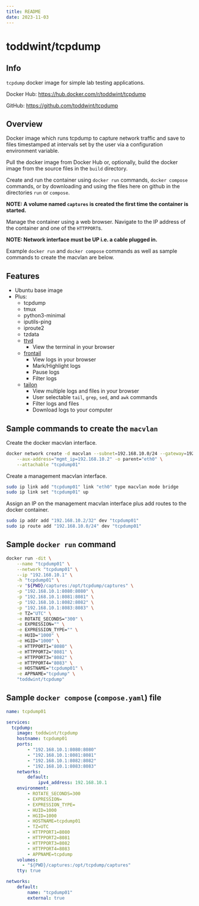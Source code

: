 ```yaml
---
title: README
date: 2023-11-03
---
```


# toddwint/tcpdump


## Info

`tcpdump` docker image for simple lab testing applications.

Docker Hub: <https://hub.docker.com/r/toddwint/tcpdump>

GitHub: <https://github.com/toddwint/tcpdump>


## Overview

Docker image which runs tcpdump to capture network traffic and save to files timestamped at intervals set by the user via a configuration environment variable.

Pull the docker image from Docker Hub or, optionally, build the docker image from the source files in the `build` directory.

Create and run the container using `docker run` commands, `docker compose` commands, or by downloading and using the files here on github in the directories `run` or `compose`.

**NOTE: A volume named `captures` is created the first time the container is started.**

Manage the container using a web browser. Navigate to the IP address of the container and one of the `HTTPPORT`s.

**NOTE: Network interface must be UP i.e. a cable plugged in.**

Example `docker run` and `docker compose` commands as well as sample commands to create the macvlan are below.


## Features

- Ubuntu base image
- Plus:
  - tcpdump
  - tmux
  - python3-minimal
  - iputils-ping
  - iproute2
  - tzdata
  - [ttyd](https://github.com/tsl0922/ttyd)
    - View the terminal in your browser
  - [frontail](https://github.com/mthenw/frontail)
    - View logs in your browser
    - Mark/Highlight logs
    - Pause logs
    - Filter logs
  - [tailon](https://github.com/gvalkov/tailon)
    - View multiple logs and files in your browser
    - User selectable `tail`, `grep`, `sed`, and `awk` commands
    - Filter logs and files
    - Download logs to your computer


## Sample commands to create the `macvlan`

Create the docker macvlan interface.

```bash
docker network create -d macvlan --subnet=192.168.10.0/24 --gateway=192.168.10.254 \
    --aux-address="mgmt_ip=192.168.10.2" -o parent="eth0" \
    --attachable "tcpdump01"
```

Create a management macvlan interface.

```bash
sudo ip link add "tcpdump01" link "eth0" type macvlan mode bridge
sudo ip link set "tcpdump01" up
```

Assign an IP on the management macvlan interface plus add routes to the docker container.

```bash
sudo ip addr add "192.168.10.2/32" dev "tcpdump01"
sudo ip route add "192.168.10.0/24" dev "tcpdump01"
```

## Sample `docker run` command

```bash
docker run -dit \
    --name "tcpdump01" \
    --network "tcpdump01" \
    --ip "192.168.10.1" \
    -h "tcpdump01" \
    -v "${PWD}/captures:/opt/tcpdump/captures" \
    -p "192.168.10.1:8080:8080" \
    -p "192.168.10.1:8081:8081" \
    -p "192.168.10.1:8082:8082" \
    -p "192.168.10.1:8083:8083" \
    -e TZ="UTC" \
    -e ROTATE_SECONDS="300" \
    -e EXPRESSION="" \
    -e EXPRESSION_TYPE="" \
    -e HUID="1000" \
    -e HGID="1000" \
    -e HTTPPORT1="8080" \
    -e HTTPPORT2="8081" \
    -e HTTPPORT3="8082" \
    -e HTTPPORT4="8083" \
    -e HOSTNAME="tcpdump01" \
    -e APPNAME="tcpdump" \
    "toddwint/tcpdump"
```


## Sample `docker compose` (`compose.yaml`) file

```yaml
name: tcpdump01

services:
  tcpdump:
    image: toddwint/tcpdump
    hostname: tcpdump01
    ports:
        - "192.168.10.1:8080:8080"
        - "192.168.10.1:8081:8081"
        - "192.168.10.1:8082:8082"
        - "192.168.10.1:8083:8083"
    networks:
        default:
            ipv4_address: 192.168.10.1
    environment:
        - ROTATE_SECONDS=300
        - EXPRESSION=
        - EXPRESSION_TYPE=
        - HUID=1000
        - HGID=1000
        - HOSTNAME=tcpdump01
        - TZ=UTC
        - HTTPPORT1=8080
        - HTTPPORT2=8081
        - HTTPPORT3=8082
        - HTTPPORT4=8083
        - APPNAME=tcpdump
    volumes:
      - "${PWD}/captures:/opt/tcpdump/captures"
    tty: true

networks:
    default:
        name: "tcpdump01"
        external: true
```

